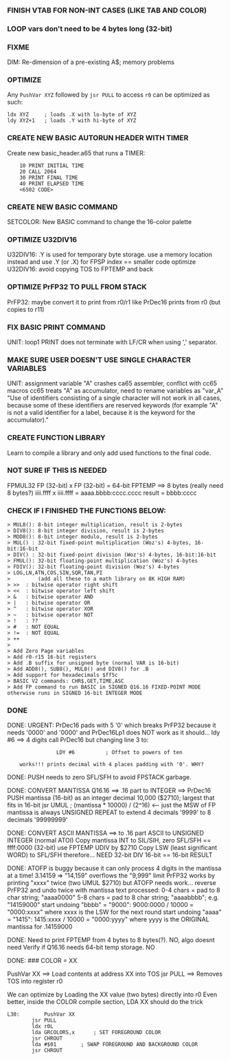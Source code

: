 ### FINISH VTAB FOR NON-INT CASES (LIKE TAB AND COLOR)
### LOOP vars don't need to be 4 bytes long (32-bit)

### FIXME

DIM: Re-dimension of a pre-existing A$; memory problems

### OPTIMIZE

Any `PushVar XYZ` followed by `jsr PULL` to access `r0` can be optimized as such:

```
ldx XYZ     ; loads .X with lo-byte of XYZ
ldy XYZ+1   ; loads .Y with hi-byte of XYZ
```

### CREATE NEW BASIC AUTORUN HEADER WITH TIMER

Create new basic_header.a65 that runs a TIMER:
```
    10 PRINT INITIAL TIME
    20 CALL 2064
    30 PRINT FINAL TIME
    40 PRINT ELAPSED TIME
    <6502 CODE>
```
### CREATE NEW BASIC COMMAND

SETCOLOR: New BASIC command to change the 16-color palette

### OPTIMIZE U32DIV16

U32DIV16: .Y is used for temporary byte storage.
    use a memory location instead and use .Y (or .X) for FPSP index == smaller code
    optimize U32DIV16: avoid copying TOS to FPTEMP and back

### OPTIMIZE PrFP32 TO PULL FROM STACK

PrFP32: maybe convert it to print from r0/r1 like PrDec16 prints from r0 (but copies to r11)

### FIX BASIC PRINT COMMAND

UNIT: loop1
    PRINT does not terminate with LF/CR when using ',' separator.

### MAKE SURE USER DOESN'T USE SINGLE CHARACTER VARIABLES

UNIT: assignment
    variable "A" crashes ca65 assembler, conflict with cc65 macros
    cc65 treats "A" as accumulator, need to rename variables as "var_A"
    "Use of identifiers consisting of a single character will not work in all cases, because some of these identifiers are reserved keywords (for example "A" is not a valid identifier for a label, because it is the keyword for the accumulator)."

### CREATE FUNCTION LIBRARY

Learn to compile a library and only add used functions to the final code.

### NOT SURE IF THIS IS NEEDED

FPMUL32
FP (32-bit) x FP (32-bit) = 64-bit FPTEMP ==> 8 bytes (really need 8 bytes?)
iiii.ffff x iiii.ffff = aaaa.bbbb:cccc.cccc
result = bbbb:cccc

### CHECK IF I FINISHED THE FUNCTIONS BELOW:

```
> MUL8(): 8-bit integer multiplication, result is 2-bytes
> DIV8(): 8-bit integer division, result is 2-bytes
> MOD8(): 8-bit integer modulo, result is 2-bytes
> MUL() : 32-bit fixed-point multiplication (Woz's) 4-bytes, 16-bit:16-bit
> DIV() : 32-bit fixed-point division (Woz's) 4-bytes, 16-bit:16-bit
> FMUL(): 32-bit floating-point multiplication (Woz's) 4-bytes
> FDIV(): 32-bit floating-point division (Woz's) 4-bytes
> LOG,LN,ATN,COS,SIN,SQR,TAN,PI
>         (add all these to a math library on 8K HIGH RAM)
> >>  : bitwise operator right shift 
> <<  : bitwise operator left shift
> &   : bitwise operator AND
> |   : bitwise operator OR
> ^   : bitwise operator XOR
> ~   : bitwise operator NOT
> !   : ??
> #   : NOT EQUAL
> !=  : NOT EQUAL
> ++
> 
> Add Zero Page variables
> Add r0-r15 16-bit registers
> Add .B suffix for unsigned byte (normal VAR is 16-bit)
> Add ADD8(), SUB8(), MUL8() and DIV8() for .B
> Add support for hexadecimals $ff5c
> BASIC V2 commands: CHR$,GET,TIME,ASC
> Add FP command to run BASIC in SIGNED Q16.16 FIXED-POINT MODE otherwise runs in SIGNED 16-bit INTEGER MODE
```

### DONE

DONE: URGENT: PrDec16 pads with 5 '0' which breaks PrFP32 because it needs '0000' and '0000'
        and PrDec16Lp1 does NOT work as it should... ldy #6 ==> 4 digits
        call PrDec16 but changing line 3 to:
```
                LDY #6			; Offset to powers of ten
```
        works!!! prints decimal with 4 places padding with '0'. WHY?

DONE: PUSH needs to zero SFL/SFH to avoid FPSTACK garbage.

DONE: CONVERT MANTISSA Q16.16 ==> .16 part to INTEGER ==> PrDec16
		PUSH mantissa (16-bit) as an integer
		decimal 10,000 ($2710); largest that fits in 16-bit
        jsr UMUL	; (mantissa * 10000) / (2^16) <-- just the MSW of FP
        mantissa is always UNSIGNED
        REPEAT to extend 4 decimals '9999' to 8 decimals '99999999'

DONE:   CONVERT ASCII MANTISSA ==> to .16 part
        ASCII to UNSIGNED INTEGER (normal ATOI)
        Copy mantissa INT to SIL/SIH, zero SFL/SFH == ffff:0000 (32-bit) use FPTEMP
        UDIV by $2710
        Copy LSW (least significant WORD) to SFL/SFH
        therefore... NEED 32-bit DIV 16-bit == 16-bit RESULT

DONE: ATOFP is buggy because it can only process 4 digits in the mantissa at a time!
    3.14159 => "14,159" overflows the "9,999" limit
    PrFP32 works by printing "xxxx" twice (two UMUL $2710)
    but ATOFP needs work... reverse PrFP32 and undo twice with mantissa text processed:
    0-4 chars = pad to 8 char string; "aaaa0000"
    5-8 chars = pad to 8 char string; "aaaabbbb"; e.g. "14159000"
    start undoing "bbbb" = "9000":
        9000:0000 / 10000 = "0000:xxxx" where xxxx is the LSW for the next round
    start undoing "aaaa" = "1415":
        1415:xxxx / 10000 = "0000:yyyy" where yyyy is the ORIGINAL mantissa for .14159000

DONE:   Need to print FPTEMP from 4 bytes to 8 bytes(?). NO, algo doesnt need
        Verify if Q16.16 needs 64-bit temp storage. NO

DONE: ### COLOR = XX

PushVar XX ==> Load contents at address XX into TOS
jsr PULL ==> Removes TOS into register r0

We can optimize by Loading the XX value (two bytes) directly into r0
Even better, inside the COLOR compile section, LDA XX should do the trick

```
L30:		PushVar XX
		jsr PULL
		ldx r0L
		lda GRCOLORS,x		; SET FOREGROUND COLOR
		jsr CHROUT
		lda #$01		; SWAP FOREGROUND AND BACKGROUND COLOR
		jsr CHROUT
```
